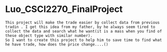 # Luo_CSCI2270_FinalProject

    This project will make the trade easier by collect data from previous tradin . I get this idea from my father, by he always seem tired to collect the data and search what he want(it is a mass when you find of these object type with similar number).
    So I want to create this project to help him to save time to find what he have trade, how does the price change....()
